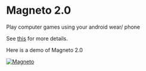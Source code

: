 Magneto 2.0
===========
Play computer games using your android wear/ phone

See [this](http://lifepluslinux.blogspot.in/2015/06/play-computer-games-through-android.html) for more details.  

Here is a demo of Magneto 2.0

[![Magneto](http://img.youtube.com/vi/T5LWmyKWQdc/0.jpg)](https://www.youtube.com/watch?v=T5LWmyKWQdc)

